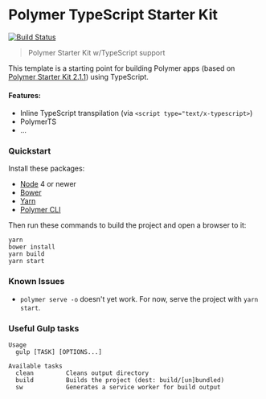 # Polymer TypeScript Starter Kit

[![Build Status](https://travis-ci.org/tony19/polymer-typescript-starter-kit.svg?branch=master)](https://travis-ci.org/tony19/polymer-typescript-starter-kit)

> Polymer Starter Kit w/TypeScript support

This template is a starting point for building Polymer apps (based on [Polymer Starter Kit 2.1.1](https://github.com/PolymerElements/polymer-starter-kit/releases/tag/v2.1.1))
using TypeScript.

#### Features:

 * Inline TypeScript transpilation (via `<script type="text/x-typescript>`)
 * PolymerTS
 * ...

### Quickstart

Install these packages:

 * [Node](https://nodejs.org/) 4 or newer
 * [Bower](https://bower.io/)
 * [Yarn](https://yarnpkg.com/)
 * [Polymer CLI](https://github.com/Polymer/polymer-cli)

Then run these commands to build the project and open a browser to it:

```shell
yarn
bower install
yarn build
yarn start
```

### Known Issues

 * `polymer serve -o` doesn't yet work. For now, serve the project with `yarn start`.

### Useful Gulp tasks

```shell
Usage
  gulp [TASK] [OPTIONS...]

Available tasks
  clean         Cleans output directory
  build         Builds the project (dest: build/[un]bundled)
  sw            Generates a service worker for build output
```
